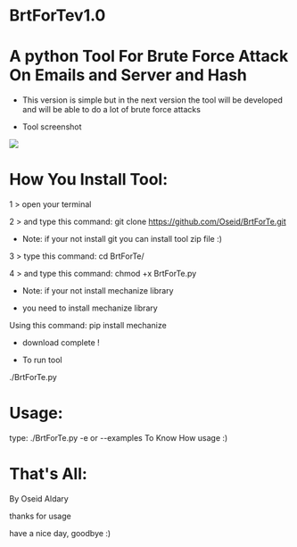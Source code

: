 # BrtForTev1.0

# A python Tool For Brute Force Attack On Emails and Server and Hash 

- This version is simple but in the next version the tool will be developed and will be able to do a lot of brute force attacks

- Tool screenshot

![](https://scontent.fjrs2-1.fna.fbcdn.net/v/t1.0-9/22008047_163661894216158_2610355187463579366_n.jpg?oh=c185dab33efe598ac4a92bee4d968fb0&oe=5A8180FE)

# How You Install Tool:

1 > open your terminal

2 > and type this command: git clone https://github.com/Oseid/BrtForTe.git

- Note: if your not install git you can install tool zip file :) 

3 > type this command: cd BrtForTe/

4 > and type this command: chmod +x BrtForTe.py

- Note: if your not install mechanize library 

- you need to install mechanize library

Using this command: pip install mechanize



- download complete !

- To run tool

./BrtForTe.py


# Usage:

type: ./BrtForTe.py -e or --examples To Know How usage :)

# That's All:

By Oseid Aldary

thanks for usage

have a nice day, goodbye :)
